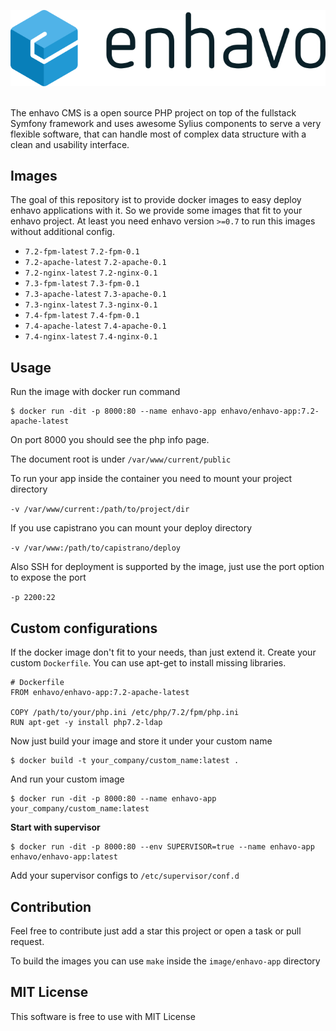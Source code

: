 ![alt text](enhavo.svg "enhavo")
<br/>
<br/>

The enhavo CMS is a open source PHP project on top of the fullstack Symfony framework and uses awesome Sylius components to serve a very flexible software, that can handle most of complex data structure with a clean and usability interface.

Images
------

The goal of this repository ist to provide docker images to easy deploy enhavo applications with it.
So we provide some images that fit to your enhavo project. At least you need enhavo version `>=0.7` to run 
this images without additional config.

- `7.2-fpm-latest` `7.2-fpm-0.1`
- `7.2-apache-latest` `7.2-apache-0.1`
- `7.2-nginx-latest` `7.2-nginx-0.1`
- `7.3-fpm-latest` `7.3-fpm-0.1`
- `7.3-apache-latest` `7.3-apache-0.1`
- `7.3-nginx-latest` `7.3-nginx-0.1`
- `7.4-fpm-latest` `7.4-fpm-0.1`
- `7.4-apache-latest` `7.4-apache-0.1`
- `7.4-nginx-latest` `7.4-nginx-0.1`

Usage
-----

Run the image with docker run command

```
$ docker run -dit -p 8000:80 --name enhavo-app enhavo/enhavo-app:7.2-apache-latest
```

On port 8000 you should see the php info page. 

The document root is under `/var/www/current/public`

To run your app inside the container you need to mount your project directory

`-v /var/www/current:/path/to/project/dir`

If you use capistrano you can mount your deploy directory

`-v /var/www:/path/to/capistrano/deploy`

Also SSH for deployment is supported by the image, just use the port option to expose the port

`-p 2200:22`

Custom configurations
---------------------

If the docker image don't fit to your needs, than just extend it.
Create your custom `Dockerfile`. You can use apt-get to install
missing libraries.

```
# Dockerfile
FROM enhavo/enhavo-app:7.2-apache-latest

COPY /path/to/your/php.ini /etc/php/7.2/fpm/php.ini
RUN apt-get -y install php7.2-ldap
```

Now just build your image and store it under your custom name

```
$ docker build -t your_company/custom_name:latest .
```

And run your custom image

```
$ docker run -dit -p 8000:80 --name enhavo-app your_company/custom_name:latest
```

**Start with supervisor**

```
$ docker run -dit -p 8000:80 --env SUPERVISOR=true --name enhavo-app enhavo/enhavo-app:latest
```

Add your supervisor configs to ``/etc/supervisor/conf.d``

Contribution
------------

Feel free to contribute just add a star this project or open a task or pull request.

To build the images you can use `make` inside the `image/enhavo-app` directory

MIT License
-----------

This software is free to use with MIT License